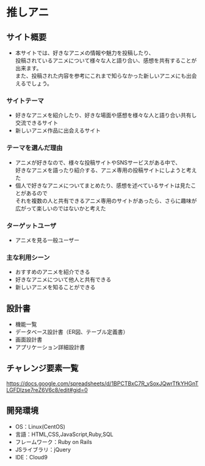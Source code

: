 # 推しアニ

## サイト概要
- 本サイトでは、好きなアニメの情報や魅力を投稿したり、<br>
投稿されているアニメについて様々な人と語り合い、感想を共有することが出来ます。<br>
また、投稿された内容を参考にこれまで知らなかった新しいアニメにも出会えるでしょう。

### サイトテーマ
- 好きなアニメを紹介したり、好きな場面や感想を様々な人と語り合い共有し交流できるサイト
- 新しいアニメ作品に出会えるサイト

### テーマを選んだ理由
- アニメが好きなので、様々な投稿サイトやSNSサービスがある中で、<br>
好きなアニメを語ったり紹介する、アニメ専用の投稿サイトにしようと考えた
- 個人で好きなアニメについてまとめたり、感想を述べているサイトは見たことがあるので<br>
それを複数の人と共有できるアニメ専用のサイトがあったら、さらに趣味が広がって楽しいのではないかと考えた

### ターゲットユーザ
- アニメを見る一般ユーザー

### 主な利用シーン
- おすすめのアニメを紹介できる
- 好きなアニメについて他人と共有できる
- 新しいアニメを知ることができる

## 設計書
- 機能一覧
- データベース設計書（ER図、テーブル定義書）
- 画面設計書
- アプリケーション詳細設計書

## チャレンジ要素一覧
https://docs.google.com/spreadsheets/d/1BPCTBxC7R_vSoxJQwrTfkYHGnTLGFDlzse7reZ6V6c8/edit#gid=0

## 開発環境
- OS：Linux(CentOS)
- 言語：HTML,CSS,JavaScript,Ruby,SQL
- フレームワーク：Ruby on Rails
- JSライブラリ：jQuery
- IDE：Cloud9